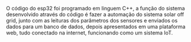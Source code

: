 O código do esp32 foi programado em linguem C++, a função do sistema desenvolvido através do código é fazer a automação do sistema solar off grid, junto com as leituras dos parâmetros dos sensores e enviados os dados para um banco de dados, depois apresentados em uma plataforma web, tudo conectado na internet, funcionando como um sistema IoT. 
